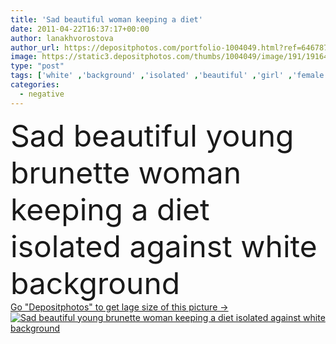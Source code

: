 ```yaml
---
title: 'Sad beautiful woman keeping a diet'
date: 2011-04-22T16:37:17+00:00
author: lanakhvorostova
author_url: https://depositphotos.com/portfolio-1004049.html?ref=64678756
image: https://static3.depositphotos.com/thumbs/1004049/image/191/1916406/api_thumb_450.jpg?forcejpeg=true
type: "post"
tags: ['white' ,'background' ,'isolated' ,'beautiful' ,'girl' ,'female' ,'young' ,'beauty' ,'greenery' ,'caucasian' ,'health' ,'healthy' ,'food' ,'diet' ,'face' ,'brunette' ,'power' ,'nutrition' ,'character' ,'emotion' ,'expression' ,'eat' ,'pepper' ,'vegetables' ,'think' ,'woman' ,'make' ,'overweight' ,'negative' ,'choose' ,'attractive' ,'depression' ,'choice' ,'loose' ,'hungry' ,'hunger' ,'sad' ,'upset' ,'bored' ,'against' ,'depressed' ,'thoughtful' ,'decision' ,'keep' ,'decide' ,'disgust' ,'keeping' ,'will' ,'a' ,'disappointed' ]
categories: 
  - negative
---
```

<div aling="center">
            <font size="60"> Sad beautiful young brunette woman keeping a diet isolated against white background</font>   
</div>
<div>
    <a href='https://static3.depositphotos.com/thumbs/1004049/image/191/1916406/api_thumb_450.jpg?forcejpeg=true?ref=64678756' target=_blank > Go "Depositphotos" to get lage size of this picture ->
        <img href='https://static3.depositphotos.com/thumbs/1004049/image/191/1916406/api_thumb_450.jpg?forcejpeg=true?ref=64678756' src='https://static3.depositphotos.com/1004049/191/i/950/depositphotos_1916406-stock-photo-sad-beautiful-woman-keeping-a.jpg?forcejpeg=true' alt='Sad beautiful young brunette woman keeping a diet isolated against white background' >
    </a>
</div>
